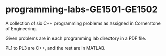 # programming-labs-GE1501-GE1502
 A collection of six C++ programming problems as assigned in Cornerstone of Engineering.
 
 Given problems are in each programming lab directory in a PDF file.
 
 PL1 to PL3 are C++, and the rest are in MATLAB.
